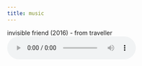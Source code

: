 ```yaml
---
title: music
---
```

<meta name="robots" content="noindex, nofollow, noarchive">

invisible friend (2016) - from traveller
<audio controls>
  <source src="/images/quok_1.wav" type="audio/wav">
</audio> 
